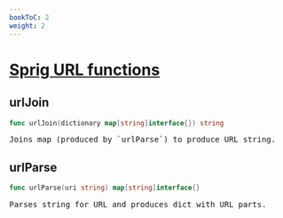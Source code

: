 ```yaml
---
bookToC: 2
weight: 2
---
```

# [Sprig URL functions](http://masterminds.github.io/sprig/url.html)
<!-- markdownlint-disable MD033 MD024 --->

## __urlJoin__

```go
func urlJoin(dictionary map[string]interface{}) string
```

<pre>
Joins map (produced by `urlParse`) to produce URL string.
</pre>

## __urlParse__

```go
func urlParse(uri string) map[string]interface{}
```

<pre>
Parses string for URL and produces dict with URL parts.
</pre>
